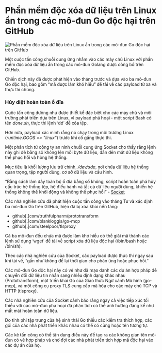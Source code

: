 # Phần mềm độc xóa dữ liệu trên Linux ẩn trong các mô-đun Go độc hại trên GitHub

![Phần mềm độc xóa dữ liệu trên Linux ẩn trong các mô-đun Go độc hại trên GitHub](https://www.bleepstatic.com/content/hl-images/2022/10/07/hacker-hammer-destroying-data.jpg)

Một cuộc tấn công chuỗi cung ứng nhắm vào các máy chủ Linux với phần mềm độc xóa dữ liệu ẩn trong các mô-đun Golang được công bố trên GitHub.

Chiến dịch này đã được phát hiện vào tháng trước và dựa vào ba mô-đun Go độc hại, bao gồm “mã được làm khó hiểu” để tải về các payload từ xa và thực thi chúng.

### Hủy diệt hoàn toàn ổ đĩa

Cuộc tấn công dường như được thiết kế đặc biệt cho các máy chủ và môi trường phát triển dựa trên Linux, vì payload phá hoại - một script Bash có tên _done.sh_, thực thi lệnh ‘dd’ để xóa tệp.

Hơn nữa, payload xác minh rằng nó chạy trong môi trường Linux (_runtime.GOOS == "linux"_) trước khi cố gắng thực thi.

Một phân tích từ công ty an ninh chuỗi cung ứng Socket cho thấy rằng lệnh này ghi đè bằng số không lên mỗi byte dữ liệu, dẫn đến mất dữ liệu không thể phục hồi và hỏng hệ thống.

Mục tiêu là khối lượng lưu trữ chính, _/dev/sda_, nơi chứa dữ liệu hệ thống quan trọng, tệp người dùng, cơ sở dữ liệu và cấu hình.

“Bằng cách làm đầy toàn bộ ổ đĩa bằng số không, script hoàn toàn phá hủy cấu trúc hệ thống tệp, hệ điều hành và tất cả dữ liệu người dùng, khiến hệ thống không thể khởi động và không thể phục hồi” - [Socket](https://socket.dev/blog/wget-to-wipeout-malicious-go-modules-fetch-destructive-payload)

Các nhà nghiên cứu đã phát hiện cuộc tấn công vào tháng Tư và xác định ba mô-đun Go trên GitHub, hiện đã bị xóa khỏi nền tảng:

* github\[.\]com/truthfulpharm/prototransform
* github\[.\]com/blankloggia/go-mcp
* github\[.\]com/steelpoor/tlsproxy

Cả ba mô-đun đều chứa mã được làm khó hiểu có thể giải mã thành các lệnh sử dụng ‘wget’ để tải về script xóa dữ liệu độc hại (/bin/bash hoặc /bin/sh).

Theo các nhà nghiên cứu của Socket, các payload được thực thi ngay sau khi tải về, “gần như không để lại thời gian cho phản ứng hoặc phục hồi.”

Các mô-đun Go độc hại này có vẻ như đã mạo danh các dự án hợp pháp để chuyển đổi dữ liệu tin nhắn sang nhiều định dạng khác nhau (Prototransform), một triển khai Go của Giao thức Ngữ cảnh Mô hình (go-mcp), và một công cụ proxy TLS cung cấp mã hóa cho các máy chủ TCP và HTTP (tlsproxy).

Các nhà nghiên cứu của Socket cảnh báo rằng ngay cả việc tiếp xúc tối thiểu với các mô-đun phá hoại đã phân tích có thể ảnh hưởng đáng kể như mất mát hoàn toàn dữ liệu.

Do tính phi tập trung của hệ sinh thái Go thiếu các kiểm tra thích hợp, các gói của các nhà phát triển khác nhau có thể có cùng hoặc tên tương tự.

Các kẻ tấn công có thể tận dụng điều này để tạo ra các không gian tên mô-đun có vẻ hợp pháp và chờ đợi các nhà phát triển tích hợp mã độc hại vào các dự án của họ.